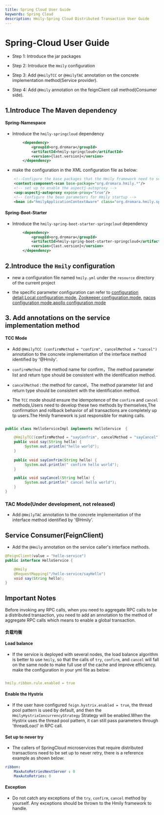 ```yaml
---
title: Spring Cloud User Guide
keywords: Spring Cloud
description: Hmily-Spring Cloud Distributed Transaction User Guide
---
```


# Spring-Cloud User Guide
  * Step 1: Introduce the jar packages

  * Step 2: Introduce the `Hmily` configuration

  * Step 3: Add `@HmilyTCC` or `@HmilyTAC` annotation on the concrete implementation method(Service provider).
  
  * Step 4: Add `@Hmily` annotation on the feignClient call method(Consumer side).


## 1.Introduce The Maven dependency

#### Spring-Namespace

* Introduce the `hmily-springcloud` dependency 

```xml
        <dependency>
            <groupId>org.dromara</groupId>
            <artifactId>hmily-springcloud</artifactId>
            <version>{last.version}</version>
        </dependency>
```

* make the configuration in the XML configuration file as below: 

```xml
    <!--Configure the base packages that the Hmily framework need to scan -->
    <context:component-scan base-package="org.dromara.hmily.*"/>
    <!-- set up to enable the aspectj-autoproxy -->
    <aop:aspectj-autoproxy expose-proxy="true"/>
    <!-- Configure the bean parameters for Hmily startup -->
    <bean id="hmilyApplicationContextAware" class="org.dromara.hmily.spring.HmilyApplicationContextAware"/>
``` 

#### Spring-Boot-Starter

* Introduce the `hmily-spring-boot-starter-springcloud` dependency  

```xml
        <dependency>
            <groupId>org.dromara</groupId>
            <artifactId>hmily-spring-boot-starter-springcloud</artifactId>
            <version>{last.version}</version>
        </dependency>
```

## 2.Introduce the `Hmily` configuration

* new a configuration file named `hmily.yml` under the `resource` directory of the current project

* the specific parameter configuration can refer to [configuration detail](config_en.md),[Local configuration mode](config-local_en.md), [Zookeeper configuration mode](config-zookeeper_en.md), [nacos configuration mode](config-nacos_en.md),[apollo configuration mode](config-apollo_en.md)

## 3. Add annotations on the service implementation method

#### TCC Mode

 * Add `@HmilyTCC (confirmMethod = "confirm", cancelMethod = "cancel")` annotation to the concrete implementation of the interface method identified by '@Hmily'.

 * `confirmMethod` : the method name for confirm，The method parameter list and return type should be consistent with the identification method.

 * `cancelMethod` :  the method for cancel，The method parameter list and return type should be consistent with the identification method.
 
 * The `TCC` mode should ensure the idempotence of the `confirm` and `cancel` methods,Users need to develop these two methods by themselves,The confirmation and rollback behavior of all transactions are completely up tp users.The Hmily framework is just responsible for making calls.

```java

public class HelloServiceImpl implements HelloService  {

    @HmilyTCC(confirmMethod = "sayConfrim", cancelMethod = "sayCancel")
    public void say(String hello) {
         System.out.println("hello world");
    }
    
    public void sayConfrim(String hello) {
         System.out.println(" confirm hello world");
    }

    public void sayCancel(String hello) {
         System.out.println(" cancel hello world");
    }
}
``` 
### TAC Mode(Under development, not released)

  * Add `@HmilyTAC` annotation to the concrete implementation of the interface method identified by '@Hmily'.  

## Service Consumer(FeignClient)
  * Add the `@Hmily` annotation on the service caller's interface methods.

```java
@FeignClient(value = "helle-service")
public interface HelloService {

    @Hmily
    @RequestMapping("/helle-service/sayHello")
    void say(String hello);
}

```

## Important Notes

  Before invoking any RPC calls, when you need to aggregate RPC calls to be a distributed transaction, you need to add an annotation to the method of aggregate RPC calls which means to enable a global transaction.

#### 负载均衡

#### Load balance
  * If the service is deployed with several nodes, the load balance algorithm is better to use `hmily`, so that the calls of `try`, `confirm`, and `cancel` will fall on the same node to make full use of the cache and improve efficiency. make the configuration in your yml file as below:
 
```yaml

hmily.ribbon.rule.enabled = true

```  

#### Enable the Hystrix
* If the user have configured `feign.hystrix.enabled = true`, the thread pool pattern is used by default, and then the `HmilyHystrixConcurrencyStrategy` Strategy will be enabled.When the Hystrix uses the thread pool pattern, it can still pass parameters through 'threadLoacl' in RPC call.
  

#### Set up to never try
    
  * The callers of SpringCloud microservices that require distributed transactions need to be set up to never retry, there is a reference example as shown below:

```yaml
ribbon:
    MaxAutoRetriesNextServer : 0
    MaxAutoRetries: 0
```

#### Exception
  
  * Do not catch any exceptions of the `try`, `confirm`, `cancel` method by yourself. Any exceptions should be thrown to the Hmily framework to handle.
  
